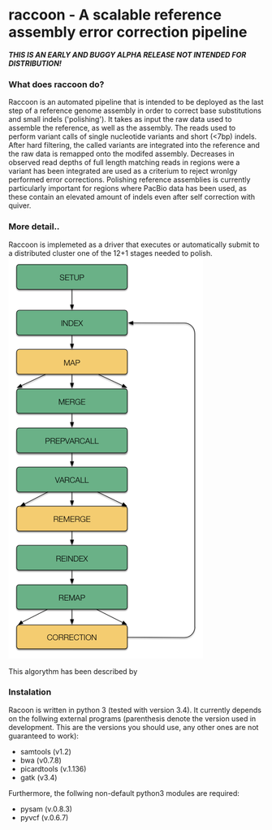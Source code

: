 # raccoon - A scalable reference assembly error correction pipeline

***THIS IS AN EARLY AND BUGGY ALPHA RELEASE NOT INTENDED FOR DISTRIBUTION!***

### What does raccoon do?

Raccoon is an automated pipeline that is intended to be deployed as the last step of a reference genome assembly in order to correct base substitutions and small indels ('polishing'). It takes as input the raw data used to assemble the reference, as well as the assembly. The reads used to perform variant calls of single nucleotide variants and short (<7bp) indels. After hard filtering, the called variants are integrated into the reference and the raw data is remapped onto the modifed assembly. Decreases in observed read depths of full length matching reads in regions were a variant has been integrated are used as a criterium to reject wronlgy performed error corrections. Polishing reference assemblies is currently particularly important for regions where PacBio data has been used, as these contain an elevated amount of indels even after self correction with quiver. 

### More detail..

Raccoon is implemeted as a driver that executes or automatically submit to a distributed cluster one of the 12+1 stages needed to polish. 
![alt tag](./pics/ECDriver-scheme.png)


This algorythm has been described by 

### Instalation

Racoon is written in python 3 (tested with version 3.4). It currently depends on the follwing external programs (parenthesis denote the version used in development. This are the versions you should use, any other ones are not guaranteed to work):

- samtools (v1.2)
- bwa (v0.7.8)
- picardtools (v.1.136)
- gatk (v3.4)

Furthermore, the follwing non-default python3 modules are required:

- pysam (v.0.8.3)
- pyvcf (v.0.6.7)

